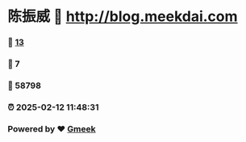 # 陈振威 :link: http://blog.meekdai.com 
### :page_facing_up: [13](http://blog.meekdai.com/tag.html) 
### :speech_balloon: 7 
### :hibiscus: 58798 
### :alarm_clock: 2025-02-12 11:48:31 
### Powered by :heart: [Gmeek](https://github.com/Meekdai/Gmeek)
